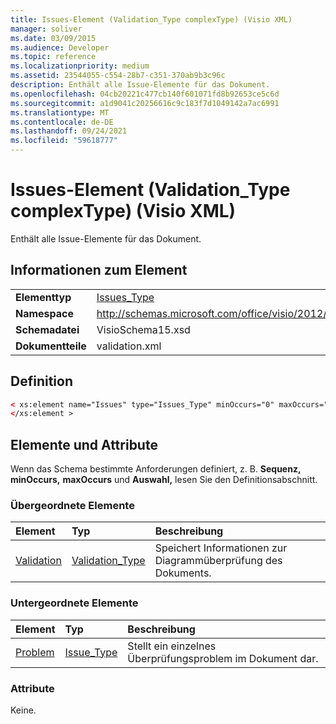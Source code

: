 ```yaml
---
title: Issues-Element (Validation_Type complexType) (Visio XML)
manager: soliver
ms.date: 03/09/2015
ms.audience: Developer
ms.topic: reference
ms.localizationpriority: medium
ms.assetid: 23544055-c554-28b7-c351-370ab9b3c96c
description: Enthält alle Issue-Elemente für das Dokument.
ms.openlocfilehash: 04cb20221c477cb140f601071fd8b92653ce5c6d
ms.sourcegitcommit: a1d9041c20256616c9c183f7d1049142a7ac6991
ms.translationtype: MT
ms.contentlocale: de-DE
ms.lasthandoff: 09/24/2021
ms.locfileid: "59618777"
---
```

# <a name="issues-element-validation_type-complextype-visio-xml"></a>Issues-Element (Validation_Type complexType) (Visio XML)

Enthält alle Issue-Elemente für das Dokument.
  
## <a name="element-information"></a>Informationen zum Element

|||
|:-----|:-----|
|**Elementtyp** <br/> |[Issues_Type](issues_type-complextypevisio-xml.md) <br/> |
|**Namespace** <br/> |http://schemas.microsoft.com/office/visio/2012/main  <br/> |
|**Schemadatei** <br/> |VisioSchema15.xsd  <br/> |
|**Dokumentteile** <br/> |validation.xml  <br/> |
   
## <a name="definition"></a>Definition

```XML
< xs:element name="Issues" type="Issues_Type" minOccurs="0" maxOccurs="1" >
</xs:element >
```

## <a name="elements-and-attributes"></a>Elemente und Attribute

Wenn das Schema bestimmte Anforderungen definiert, z. B. **Sequenz,** **minOccurs,** **maxOccurs** und **Auswahl,** lesen Sie den Definitionsabschnitt. 
  
### <a name="parent-elements"></a>Übergeordnete Elemente

|**Element**|**Typ**|**Beschreibung**|
|:-----|:-----|:-----|
|[Validation](validation-elementvisio-xml.md) <br/> |[Validation_Type](validation_type-complextypevisio-xml.md) <br/> |Speichert Informationen zur Diagrammüberprüfung des Dokuments.  <br/> |
   
### <a name="child-elements"></a>Untergeordnete Elemente

|**Element**|**Typ**|**Beschreibung**|
|:-----|:-----|:-----|
|[Problem](issue-element-issues_type-complextypevisio-xml.md) <br/> |[Issue_Type](issue_type-complextypevisio-xml.md) <br/> |Stellt ein einzelnes Überprüfungsproblem im Dokument dar.  <br/> |
   
### <a name="attributes"></a>Attribute

Keine.
  

